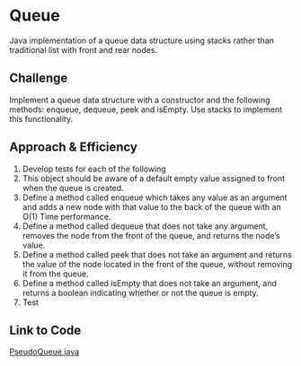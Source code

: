 # Queue
Java implementation of a queue data structure using stacks rather than traditional list with front and rear nodes.

## Challenge
Implement a queue data structure with a constructor and the following methods: enqueue, dequeue, peek and isEmpty. Use stacks to implement this functionality.

## Approach & Efficiency
1. Develop tests for each of the following
2. This object should be aware of a default empty value assigned to front when the queue is created.
3. Define a method called enqueue which takes any value as an argument and adds a new node with that value to the back of the queue with an O(1) Time performance.
4. Define a method called dequeue that does not take any argument, removes the node from the front of the queue, and returns the node’s value.
5. Define a method called peek that does not take an argument and returns the value of the node located in the front of the queue, without removing it from the queue.
6. Define a method called isEmpty that does not take an argument, and returns a boolean indicating whether or not the queue is empty.
7. Test

## Link to Code
[PseudoQueue.java](../src/main/java/code401Challenges/pseudoqueue/PseudoQueue.java)
